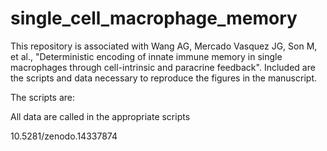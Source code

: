 # single_cell_macrophage_memory
This repository is associated with Wang AG, Mercado Vasquez JG, Son M, et al., "Deterministic encoding of innate immune memory in single macrophages through cell-intrinsic and paracrine feedback". Included are the scripts and data necessary to reproduce the figures in the manuscript.

The scripts are: 



All data are called in the appropriate scripts

10.5281/zenodo.14337874
